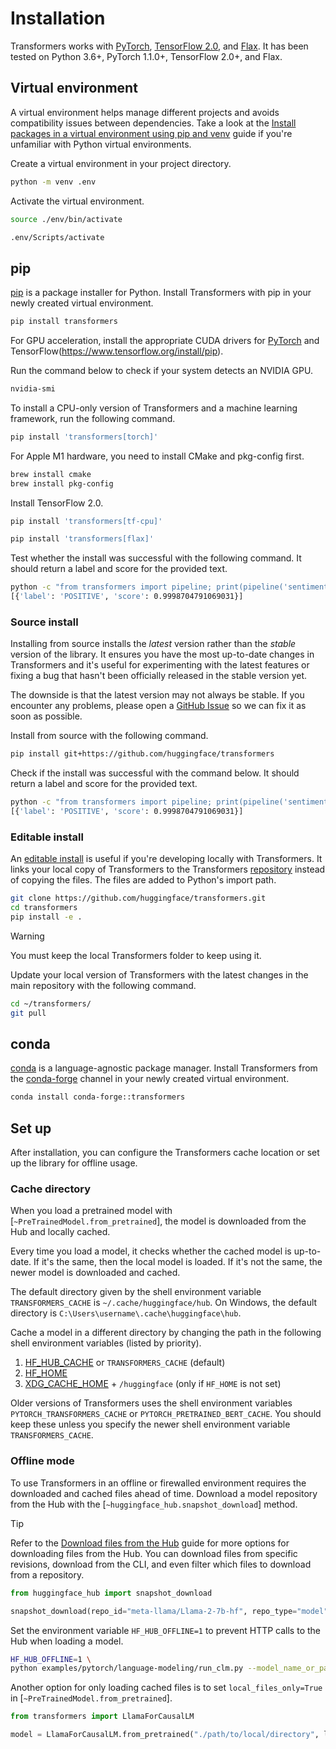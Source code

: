 <!---
Copyright 2024 The HuggingFace Team. All rights reserved.

Licensed under the Apache License, Version 2.0 (the "License");
you may not use this file except in compliance with the License.
You may obtain a copy of the License at

    http://www.apache.org/licenses/LICENSE-2.0

Unless required by applicable law or agreed to in writing, software
distributed under the License is distributed on an "AS IS" BASIS,
WITHOUT WARRANTIES OR CONDITIONS OF ANY KIND, either express or implied.
See the License for the specific language governing permissions and
limitations under the License.

⚠️ Note that this file is in Markdown but contain specific syntax for our doc-builder (similar to MDX) that may not be
rendered properly in your Markdown viewer.

-->

# Installation

Transformers works with [PyTorch](https://pytorch.org/get-started/locally/), [TensorFlow 2.0](https://www.tensorflow.org/install/pip), and [Flax](https://flax.readthedocs.io/en/latest/). It has been tested on Python 3.6+, PyTorch 1.1.0+, TensorFlow 2.0+, and Flax.

## Virtual environment

A virtual environment helps manage different projects and avoids compatibility issues between dependencies. Take a look at the [Install packages in a virtual environment using pip and venv](https://packaging.python.org/en/latest/guides/installing-using-pip-and-virtual-environments/) guide if you're unfamiliar with Python virtual environments.

Create a virtual environment in your project directory.

```bash
python -m venv .env
```

Activate the virtual environment.

<hfoptions id="venv">
<hfoption id="macOS/Linux">

```bash
source ./env/bin/activate
```

</hfoption>
<hfoption id="Windows">

```bash
.env/Scripts/activate
```

</hfoption>
</hfoptions>

## pip

[pip](https://pip.pypa.io/en/stable/) is a package installer for Python. Install Transformers with pip in your newly created virtual environment.

```bash
pip install transformers
```

</hfoption>
</hfoptions>

For GPU acceleration, install the appropriate CUDA drivers for [PyTorch](https://pytorch.org/get-started/locally) and TensorFlow(https://www.tensorflow.org/install/pip).

Run the command below to check if your system detects an NVIDIA GPU.

```bash
nvidia-smi
```

To install a CPU-only version of Transformers and a machine learning framework, run the following command.

<hfoptions id="cpu-only">
<hfoption id="PyTorch">

```bash
pip install 'transformers[torch]'
```

</hfoption>
<hfoption id="TensorFlow">

For Apple M1 hardware, you need to install CMake and pkg-config first.

```bash
brew install cmake
brew install pkg-config
```

Install TensorFlow 2.0.

```bash
pip install 'transformers[tf-cpu]'
```

</hfoption>
<hfoption id="Flax">

```bash
pip install 'transformers[flax]'
```

</hfoption>
</hfoptions>

Test whether the install was successful with the following command. It should return a label and score for the provided text.

```bash
python -c "from transformers import pipeline; print(pipeline('sentiment-analysis')('hugging face is the best'))"
[{'label': 'POSITIVE', 'score': 0.9998704791069031}]
```

### Source install

Installing from source installs the *latest* version rather than the *stable* version of the library. It ensures you have the most up-to-date changes in Transformers and it's useful for experimenting with the latest features or fixing a bug that hasn't been officially released in the stable version yet.

The downside is that the latest version may not always be stable. If you encounter any problems, please open a [GitHub Issue](https://github.com/huggingface/transformers/issues) so we can fix it as soon as possible.

Install from source with the following command.

```bash
pip install git+https://github.com/huggingface/transformers
```

Check if the install was successful with the command below. It should return a label and score for the provided text.

```bash
python -c "from transformers import pipeline; print(pipeline('sentiment-analysis')('hugging face is the best'))"
[{'label': 'POSITIVE', 'score': 0.9998704791069031}]
```

### Editable install

An [editable install](https://pip.pypa.io/en/stable/topics/local-project-installs/#editable-installs) is useful if you're developing locally with Transformers. It links your local copy of Transformers to the Transformers [repository](https://github.com/huggingface/transformers) instead of copying the files. The files are added to Python's import path.

```bash
git clone https://github.com/huggingface/transformers.git
cd transformers
pip install -e .
```

> [!WARNING]
> You must keep the local Transformers folder to keep using it.

Update your local version of Transformers with the latest changes in the main repository with the following command.

```bash
cd ~/transformers/
git pull
```

## conda

[conda](https://docs.conda.io/projects/conda/en/stable/#) is a language-agnostic package manager. Install Transformers from the [conda-forge](https://anaconda.org/conda-forge/transformers) channel in your newly created virtual environment.

```bash
conda install conda-forge::transformers
```

## Set up

After installation, you can configure the Transformers cache location or set up the library for offline usage.

### Cache directory

When you load a pretrained model with [`~PreTrainedModel.from_pretrained`], the model is downloaded from the Hub and locally cached.

Every time you load a model, it checks whether the cached model is up-to-date. If it's the same, then the local model is loaded. If it's not the same, the newer model is downloaded and cached.

The default directory given by the shell environment variable `TRANSFORMERS_CACHE` is `~/.cache/huggingface/hub`. On Windows, the default directory is `C:\Users\username\.cache\huggingface\hub`.

Cache a model in a different directory by changing the path in the following shell environment variables (listed by priority).

1. [HF_HUB_CACHE](https://hf.co/docs/huggingface_hub/package_reference/environment_variables#hfhubcache) or `TRANSFORMERS_CACHE` (default)
2. [HF_HOME](https://hf.co/docs/huggingface_hub/package_reference/environment_variables#hfhome)
3. [XDG_CACHE_HOME](https://hf.co/docs/huggingface_hub/package_reference/environment_variables#xdgcachehome) + `/huggingface` (only if `HF_HOME` is not set)

Older versions of Transformers uses the shell environment variables `PYTORCH_TRANSFORMERS_CACHE` or `PYTORCH_PRETRAINED_BERT_CACHE`. You should keep these unless you specify the newer shell environment variable `TRANSFORMERS_CACHE`.

### Offline mode

To use Transformers in an offline or firewalled environment requires the downloaded and cached files ahead of time. Download a model repository from the Hub with the [`~huggingface_hub.snapshot_download`] method.

> [!TIP]
> Refer to the [Download files from the Hub](https://hf.co/docs/huggingface_hub/guides/download) guide for more options for downloading files from the Hub. You can download files from specific revisions, download from the CLI, and even filter which files to download from a repository.

```py
from huggingface_hub import snapshot_download

snapshot_download(repo_id="meta-llama/Llama-2-7b-hf", repo_type="model")
```

Set the environment variable `HF_HUB_OFFLINE=1` to prevent HTTP calls to the Hub when loading a model.

```bash
HF_HUB_OFFLINE=1 \
python examples/pytorch/language-modeling/run_clm.py --model_name_or_path meta-llama/Llama-2-7b-hf --dataset_name wikitext ...
```

Another option for only loading cached files is to set `local_files_only=True` in [`~PreTrainedModel.from_pretrained`].

```py
from transformers import LlamaForCausalLM

model = LlamaForCausalLM.from_pretrained("./path/to/local/directory", local_files_only=True)
```
